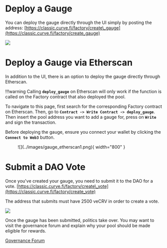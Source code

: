 # **Deploy a Gauge**

You can deploy the gauge directly through the UI simply by posting the address: [https://classic.curve.fi/factory/create\_gauge](https://classic.curve.fi/factory/create_gauge)

![](https://2254922201-files.gitbook.io/~/files/v0/b/gitbook-legacy-files/o/assets%2F-MFA0rQI3SzfbVFgp3Ic%2F-MkP0d42v-hL3Bh1F0C0%2F-MkP6iK3aIYXPARQ9vry%2FScreen%20Shot%202021-09-24%20at%204.23.11%20PM.png?alt=media&token=0269d4f4-23cd-490b-bbd1-50537414c8b2)

# **Deploy a Gauge via Etherscan**

In addition to the UI, there is an option to deploy the gauge directly through Etherscan. 

!!!warning
    Calling **`deploy_gauge`** on Etherscan will only work if the function is called on the Factory contract that also deployed the pool.

To navigate to this page, first search for the corresponding Factory contract on Etherscan. Then, go to **`Contract -> Write Contract -> deploy_gauge`**.  
Then insert the pool address you want to add a gauge for, press on **`Write`** and sign the transaction.  

Before deploying the gauge, ensure you connect your wallet by clicking the **`Connect to Web3`** button.

<figure markdown>
  ![](../images/gauge_etherscan1.png){ width="800" }
  <figcaption></figcaption>
</figure>



# **Submit a DAO Vote**

Once you've created your gauge, you need to submit it to the DAO for a vote. [https://classic.curve.fi/factory/create\_vote](https://classic.curve.fi/factory/create_vote)​

The address that submits must have 2500 veCRV in order to create a vote.

![](https://2254922201-files.gitbook.io/~/files/v0/b/gitbook-legacy-files/o/assets%2F-MFA0rQI3SzfbVFgp3Ic%2F-MkP0d42v-hL3Bh1F0C0%2F-MkP751_FVeykfdjJfGZ%2FScreen%20Shot%202021-09-24%20at%204.24.48%20PM.png?alt=media&token=eace7dbd-6f54-472b-b328-d572d257d437)

Once the gauge has been submitted, politics take over. You may want to visit the governance forum and explain why your pool should be made eligible for rewards.

[Governance Forum](https://gov.curve.fi/)
